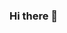 ### Hi there 👋

<!--
**putraa22/putraa22** is a ✨ _special_ ✨ repository because its `README.md` (this file) appears on your GitHub profile.

[![Anurag's GitHub stats](https://github-readme-stats.vercel.app/api?username=putraa22)](https://github.com/anuraghazra/github-readme-stats)
